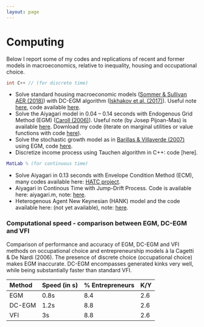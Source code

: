 ```yaml
---
layout: page
---
```



# Computing

Below I report some of my codes and replications of recent and former models in macroeconomics, relative to inequality, housing and occupational choice. 

```c++
int C++ // (for discrete time)
```
* Solve standard housing macroeconomic models ([Sommer & Sullivan AER (2018)](https://www.aeaweb.org/articles?id=10.1257/aer.20141751)) with DC-EGM algorithm ([Iskhakov et al. (2017)](https://onlinelibrary.wiley.com/doi/abs/10.3982/QE643)). Useful note <a href="http://agaillard.eu/projects/HOUSING_notes/numerical_solution_Sommer_Sullivan_AER.pdf" target="_blank">here</a>, code available <a href="https://github.com/AGaillardTSE/housing" target="_blank">here</a>.
* Solve the Aiyagari model in 0.04 – 0.14 seconds with Endogenous Grid Method (EGM) ([Caroll (2006)](http://pages.stern.nyu.edu/~dbackus/Computation/Carroll%20endog%20grid%20EL%2006.pdf)). Useful note (by Josep Pijoan-Mas) is available <a href="https://www.cemfi.es/~pijoan/Teaching_files/Notes%20on%20endogenous%20grid%20method.pdf" target="_blank">here</a>. Download my code (iterate on marginal utilities or value functions with code [here](https://github.com/AGaillardTSE/aiyagari)).
* Solve the stochastic growth model as in [Barillas & Villaverde (2007)](https://econpapers.repec.org/article/eeedyncon/v_3a31_3ay_3a2007_3ai_3a8_3ap_3a2698-2712.htm) using EGM, code [here](https://github.com/AGaillardTSE/stochastic-growth-model).
* Discretize income process using Tauchen algorithm in C++: code [here].

```matlab
MatLab % (for continuous time)
```
* Solve Aiyagari in 0.13 seconds with Envelope Condition Method (ECM), many codes available here: [HATC project](http://www.princeton.edu/%7Emoll/HACTproject.htm).
* Aiyagari in Continous Time with Jump-Drift Process. Code is available here: aiyagari.m, note: <a href="http://agaillard.eu/resources/aiyagari2.pdf" target="_blank">here</a>.
* Heterogenous Agent New Keynesian (HANK) model and the code available here: (not yet available), note: <a href="http://agaillard.eu/resources/HANK.pdf" target="_blank">here</a>.

 
### Computational speed - comparison between EGM, DC-EGM and VFI
Comparison of performance and accuracy of EGM, DC-EGM and VFI methods on occupational choice and entrepreneurship models à la Cagetti & De Nardi (2006). The presence of discrete choice (occupational choice) makes EGM inaccurate. DC-EGM encompasses generated kinks very well, while being substantially faster than standard VFI.

| Method        | Speed (in s)         | % Entrepreneurs | K/Y |
|:-------------|:------------------|:------|:------|
| EGM           | 0.8s | 8.4  | 2.6 |
| DC-EGM | 1.2s   | 8.8  | 2.6 |
| VFI           | 3s      | 8.8   | 2.6 |




